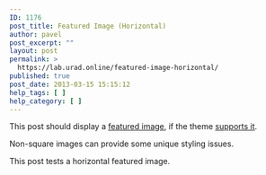 ```yaml
---
ID: 1176
post_title: Featured Image (Horizontal)
author: pavel
post_excerpt: ""
layout: post
permalink: >
  https://lab.urad.online/featured-image-horizontal/
published: true
post_date: 2013-03-15 15:15:12
help_tags: [ ]
help_category: [ ]
---
```

This post should display a <a title="Featured Images" href="http://en.support.wordpress.com/featured-images/#setting-a-featured-image" target="_blank">featured image</a>, if the theme <a title="Post Thumbnails" href="http://codex.wordpress.org/Post_Thumbnails" target="_blank">supports it</a>.

Non-square images can provide some unique styling issues.

This post tests a horizontal featured image.
